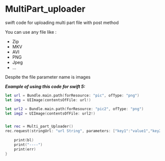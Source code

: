 # MultiPart_uploader
swift code for uploading multi part file with post method

You can use any file like : 
- Zip
- MKV
- AVI
- PNG
- Jpeg
-  ...

Despite the file parameter name is images

***Example of using this code for swift 5:***

```swift
let url = Bundle.main.path(forResource: "pic", ofType: "png")
let img = UIImage(contentsOfFile: url!)

let url2 = Bundle.main.path(forResource: "pic2", ofType: "png")
let img2 = UIImage(contentsOfFile: url2!)


let rec = Multi_part_Uploader()
rec.request(stringUrl: "url String", parameters: ["key1":"value1","key2":"value2"], imageNames: ["file name with typeName","file name with typeName"], images: [fileData, fileData ) { an, err , bl in
    
    print(bl)
    print("----")
    print(err)
}
```
